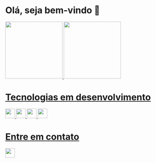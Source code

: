 # Olá, seja bem-vindo 👋
<head>
 <link rel="stylesheet" href="https://cdn.jsdelivr.net/gh/devicons/devicon@v2.14.0/devicon.min.css">
 </head>
 
<div display = "flex ">
<a href ='https://github.com/OliverioJunior/OliverioJunior'>

 <img height= 180px src ='https://github-readme-stats.vercel.app/api?username=OliverioJunior&count_private=true&show_icons=true&show_icons=true&theme=radical'>
 <img height= 180px  src ='https://github-readme-stats.vercel.app/api/top-langs/?username=OliverioJunior&repo=github-readme-stats&count_private=true&show_icons=true&show_icons=true&theme=radical&layout=compact'>
</div>
 
 
 ##
 
 
 <div>
  <h1>Tecnologias em desenvolvimento</h1>
  <img height=30px src="https://cdn.jsdelivr.net/gh/devicons/devicon/icons/javascript/javascript-original.svg" />
  <img height=30px src="https://cdn.jsdelivr.net/gh/devicons/devicon/icons/react/react-original-wordmark.svg" />
  <img height=30px src="https://cdn.jsdelivr.net/gh/devicons/devicon/icons/html5/html5-plain.svg" />
  <img height=30px src="https://cdn.jsdelivr.net/gh/devicons/devicon/icons/css3/css3-plain.svg" />
 </div>
 
 ##
 
 <div>
  <h1> Entre em contato </h1>
  <a href = "www.linkedin.com/in/olivério-júnior">
  <img height= 30px src="https://cdn.jsdelivr.net/gh/devicons/devicon/icons/linkedin/linkedin-original.svg"/>
 </div>
 
 
 
 
